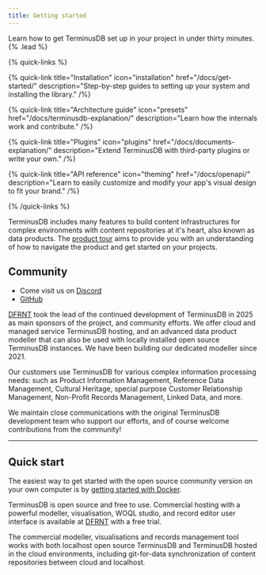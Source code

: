 ```yaml
---
title: Getting started
---
```


Learn how to get TerminusDB set up in your project in under thirty minutes. {% .lead %}

{% quick-links %}

{% quick-link title="Installation" icon="installation" href="/docs/get-started/" description="Step-by-step guides to setting up your system and installing the library." /%}

{% quick-link title="Architecture guide" icon="presets" href="/docs/terminusdb-explanation/" description="Learn how the internals work and contribute." /%}

{% quick-link title="Plugins" icon="plugins" href="/docs/documents-explanation/" description="Extend TerminusDB with third-party plugins or write your own." /%}

{% quick-link title="API reference" icon="theming" href="/docs/openapi/" description="Learn to easily customize and modify your app's visual design to fit your brand." /%}

{% /quick-links %}

TerminusDB includes many features to build content infrastructures for complex environments with content repositories at it's heart, also known as data products. The [product tour](/docs/product-tour/) aims to provide you with an understanding of how to navigate the product and get started on your projects.

## Community

* Come visit us on [Discord](https://discord.gg/yTJKAma)
* [GitHub](https://github.com/terminusdb/terminusdb)

[DFRNT](https://dfrnt.com/hypergraph-content-studio/) took the lead of the continued development of TerminusDB in 2025 as main sponsors of the project, and community efforts. We offer cloud and managed service TerminusDB hosting, and an advanced data product modeller that can also be used with locally installed open source TerminusDB instances. We have been building our dedicated modeller since 2021.

Our customers use TerminusDB for various complex information processing needs: such as Product Information Management, Reference Data Management, Cultural Heritage, special purpose Customer Relationship Management, Non-Profit Records Management, Linked Data, and more. 

We maintain close communications with the original TerminusDB development team who support our efforts, and of course welcome contributions from the community!

---

## Quick start

The easiest way to get started with the open source community version on your own computer is by [getting started with Docker](/docs/install-terminusdb-as-a-docker-container/).

TerminusDB is open source and free to use. Commercial hosting with a powerful modeller, visualisation, WOQL studio, and record editor user interface is available at [DFRNT](https://dfrnt.com/hypergraph-content-studio/) with a free trial. 

The commercial modeller, visualisations and records management tool works with both localhost open source TerminusDB and TerminusDB hosted in the cloud environments, including git-for-data synchronization of content repositories between cloud and localhost.

